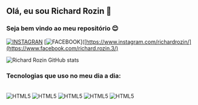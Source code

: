 ## Olá, eu sou Richard Rozin 👋
### Seja bem vindo ao meu repositório 😊

[![INSTAGRAN](https://img.shields.io/badge/Instagram-E4405F?style=for-the-badge&logo=instagram&logoColor=white)](https://www.instagram.com/richardrozin/)
[![FACEBOOK](https://img.shields.io/badge/Facebook-1877F2?style=for-the-badge&logo=facebook&logoColor=white)]([https://www.instagram.com/richardrozin/](https://www.facebook.com/richard.rozin.3/)

![Richard Rozin GitHub stats](https://github-readme-stats.vercel.app/api?username=RichardRozin&show_icons=true&theme=radical)

### Tecnologias que uso no meu dia a dia:

<div style="display: inline-block"><br/>
  <img align="center" alt="HTML5" src="https://img.shields.io/badge/HTML5-E34F26?style=for-the-badge&logo=html5&logoColor=white" />
  <img align="center" alt="HTML5" src="https://img.shields.io/badge/CSS3-1572B6?style=for-the-badge&logo=css3&logoColor=white" />
  <img align="center" alt="HTML5" src="https://img.shields.io/badge/JavaScript-F7DF1E?style=for-the-badge&logo=javascript&logoColor=black" />
  <img align="center" alt="HTML5" src="https://img.shields.io/badge/Python-3776AB?style=for-the-badge&logo=python&logoColor=white" />
  <img align="center" alt="HTML5" src="https://img.shields.io/badge/Made%20for-VSCode-1f425f.svg" />







